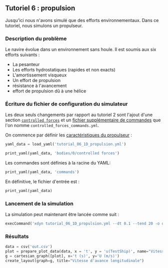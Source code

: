 ## Tutoriel 6 : propulsion

Jusqu'ici nous n'avons simulé que des efforts environnementaux. Dans ce
tutoriel, nous simulons un propulseur.

### Description du problème

Le navire évolue dans un environnement sans houle. Il est soumis aux six
efforts suivants :

- La pesanteur
- Les efforts hydrostatiques (rapides et non exacts)
- L'amortissement visqueux
- Un effort de propulsion
- résistance à l'avancement
- effort de propulsion dû à une hélice

### Écriture du fichier de configuration du simulateur

Les deux seuls changements par rapport au tutoriel 2 sont l'ajout d'une section
[`controlled forces`](#efforts-commandés) et un
[fichier supplémentaire de commandes](#syntaxe-du-fichier-de-commande)
que l'on nomme `controlled_forces_commands.yml`.

On commence par définir les [caractéristiques du propulseur](#efforts-commandés) :

```python echo=False, results='raw', name='tutorial_06_load_yaml'
yaml_data = load_yaml('tutorial_06_1D_propulsion.yml')
```

```python echo=False, results='raw', name='tutorial_06_print_controlled_forces_section'
print_yaml(yaml_data, 'bodies/0/controlled forces')
```

Les commandes sont définies à la racine du YAML:

```python echo=False, results='raw', name='tutorial_06_print_commands_section'
print_yaml(yaml_data, 'commands')
```

En définitive, le fichier d'entrée est :

```python echo=False, results='raw', name='tutorial_06_print_full_yaml'
print_yaml(yaml_data)
```

### Lancement de la simulation

La simulation peut maintenant être lancée comme suit :

```python echo=False, results='raw', name='tutorial_06_launch_simulation'
execCommand('xdyn tutorial_06_1D_propulsion.yml --dt 0.1 --tend 20 -o out.csv')
```

### Résultats

```python echo=False, results='raw', name='tutorial_06_plot_results'
data = csv('out.csv')
plot = prepare_plot_data(data, x = 't', y = 'u(TestShip)', name="Vitesse d'avance")
g = cartesian_graph([plot], x='t (s)', y='U (m/s)')
create_layout(graph=g, title="Vitesse d'avance longitudinale")
```
